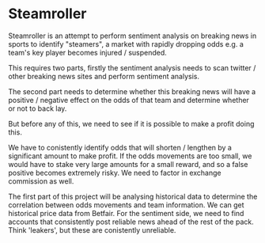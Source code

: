 # Steamroller

Steamroller is an attempt to perform sentiment analysis on breaking news in sports to identify "steamers", a market with rapidly dropping odds e.g. a team's key player becomes injured / suspended.

This requires two parts, firstly the sentiment analysis needs to scan twitter / other breaking news sites and perform sentiment analysis.

The second part needs to determine whether this breaking news will have a positive / negative effect on the odds of that team and determine whether or not to back lay.

But before any of this, we need to see if it is possible to make a profit doing this.

We have to conistently identify odds that will shorten / lengthen by a significant amount to make profit. If the odds movements are too small, we would have to stake very large amounts for a small reward, and so a false positive becomes extremely risky. We need to factor in exchange commission as well.

The first part of this project will be analysing historical data to determine the correlation between odds movements and team information. We can get historical price data from Betfair. For the sentiment side, we need to find accounts that consistently post reliable news ahead of the rest of the pack. Think 'leakers', but these are conistently unreliable.
